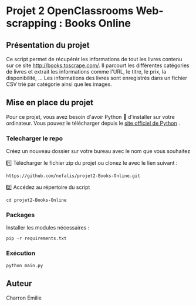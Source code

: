 # Projet 2 OpenClassrooms Web-scrapping : Books Online

## Présentation du projet 
Ce script permet de récupérér les informations de tout les livres contenu sur ce site http://books.toscrape.com/.
Il parcourt les différentes catégories de livres et extrait les informations comme l'URL, le titre, le prix, la disponibilité, ... 
Les informations des livres sont enregistrés dans un fichier CSV trié par catégorie ainsi que les images.

## Mise en place du projet 
Pour ce projet, vous avez besoin d'avoir Python :snake: d'installer sur votre ordinateur.
Vous pouvez le télécharger depuis le [site officiel de Python](https://www.python.org/) .

### Telecharger le repo
Créez un nouveau dossier sur votre bureau avec le nom que vous souhaitez
 	
  :one: Télécharger le fichier zip du projet ou clonez le avec le lien suivant :
  
``` 
https://github.com/nefalis/projet2-Books-Online.git
 ```

  :two: Accédez au répertoire du script 
``` 
cd projet2-Books-Online
 ```

### Packages
Installer les modules nécessaires :
``` 
pip -r requirements.txt
 ```

### Exécution
``` 
python main.py
```

## Auteur
Charron Emilie

